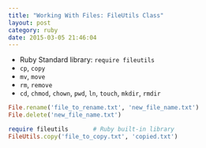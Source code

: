 ```yaml
---
title: "Working With Files: FileUtils Class" 
layout: post
category: ruby
date: 2015-03-05 21:46:04 
---
```


- Ruby Standard library: `require fileutils`
- `cp`, `copy`
- `mv`, `move`
- `rm`, `remove`
- `cd`, `chmod`, `chown`, `pwd`, `ln`, `touch`, `mkdir`, `rmdir`

```ruby
File.rename('file_to_rename.txt', 'new_file_name.txt')
File.delete('new_file_name.txt')
```

```ruby
require fileutils 		# Ruby built-in library
FileUtils.copy('file_to_copy.txt', 'copied.txt')
```